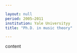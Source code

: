```yaml
---

layout: null 
period: 2005–2011 
institution: Yale Universityy
title: "Ph.D. in music theory"

---
```


content
